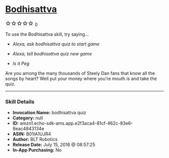 # [Bodhisattva](http://alexa.amazon.com/#skills/amzn1.echo-sdk-ams.app.e2f3aca4-81cf-462c-83e6-8eac4843134e)
![0 stars](../../images/ic_star_border_black_18dp_1x.png)![0 stars](../../images/ic_star_border_black_18dp_1x.png)![0 stars](../../images/ic_star_border_black_18dp_1x.png)![0 stars](../../images/ic_star_border_black_18dp_1x.png)![0 stars](../../images/ic_star_border_black_18dp_1x.png) 0

To use the Bodhisattva skill, try saying...

* *Alexa, ask bodhisattva quiz to start game*

* *Alexa, tell bodhisattva quiz new game*

* *Is it Peg*

Are you among the many thousands of Steely Dan fans that know all the songs by heart? Well put your money where you're mouth is and take the quiz.

***

### Skill Details

* **Invocation Name:** bodhisattva quiz
* **Category:** null
* **ID:** amzn1.echo-sdk-ams.app.e2f3aca4-81cf-462c-83e6-8eac4843134e
* **ASIN:** B01IA1UJR4
* **Author:** BLT Robotics
* **Release Date:** July 15, 2016 @ 08:57:25
* **In-App Purchasing:** No
